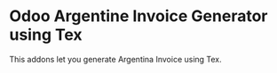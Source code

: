 # Odoo Argentine Invoice Generator using Tex

This addons let you generate Argentina Invoice using Tex.

